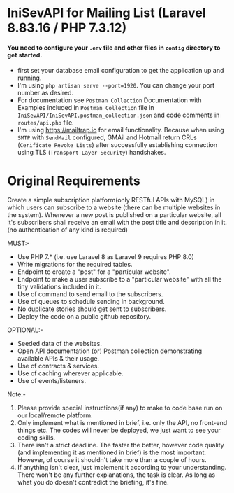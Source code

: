 # IniSevAPI for Mailing List (Laravel 8.83.16 / PHP 7.3.12)

#### You need to configure your `.env` file and other files in `config` directory to get started.
- first set your database email configuration to get the application up and running.
- I'm using `php artisan serve --port=1920`. You can change your port number as desired.
- For documentation see `Postman Collection` Documentation with Examples included in `Postman Collection` file in `IniSevAPI/IniSevAPI.postman_collection.json` and code comments in `routes/api.php` file.
- I'm using https://mailtrap.io for email functionality. Because when using `SMTP` with `SendMail` configured, GMAil and Hotmail return CRLs (`Cerificate Revoke Lists`) after successfully establishing connection using TLS (`Transport Layer Security`) handshakes.

# Original Requirements

Create a simple subscription platform(only RESTful APIs with MySQL) in which users can subscribe to a website (there can be multiple websites in the system). Whenever a new post is published on a particular website, all it's subscribers shall receive an email with the post title and description in it. (no authentication of any kind is required)

MUST:-
- Use PHP 7.* (i.e. use Laravel 8 as Laravel 9 requires PHP 8.0)
- Write migrations for the required tables.
- Endpoint to create a "post" for a "particular website".
- Endpoint to make a user subscribe to a "particular website" with all the tiny validations included in it.
- Use of command to send email to the subscribers.
- Use of queues to schedule sending in background.
- No duplicate stories should get sent to subscribers.
- Deploy the code on a public github repository.

OPTIONAL:-
- Seeded data of the websites.
- Open API documentation (or) Postman collection demonstrating available APIs & their usage.
- Use of contracts & services.
- Use of caching wherever applicable.
- Use of events/listeners.

Note:- 
1. Please provide special instructions(if any) to make to code base run on our local/remote platform.
2. Only implement what is mentioned in brief, i.e. only the API, no front-end things etc. The codes will never be deployed, we just want to see your coding skills. 
3. There isn't a strict deadline. The faster the better, however code quality (and implementing it as mentioned in brief) is the most important. However, of course it shouldn't take more than a couple of hours. 
4. If anything isn't clear, just implement it according to your understanding. There won't be any further explanations, the task is clear. As long as what you do doesn't contradict the briefing, it's fine. 
